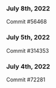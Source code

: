 ### July 8th, 2022

Commit #56468

### July 5th, 2022

Commit #314353


### July 4th, 2022

Commit #72281
